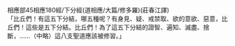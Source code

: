 相應部45相應180經/下分經(道相應/大篇/修多羅)(莊春江譯)  
「比丘們！有這五下分結，哪五種呢？有身見、疑、戒禁取、欲的意欲、惡意，比丘們！這些是五下分結。比丘們！為了這五下分結的證智、遍知、滅盡、捨斷，……（中略）這八支聖道應該被修習。」  
  
  
